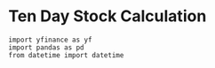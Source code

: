 # Ten Day Stock Calculation

```
import yfinance as yf
import pandas as pd
from datetime import datetime
```